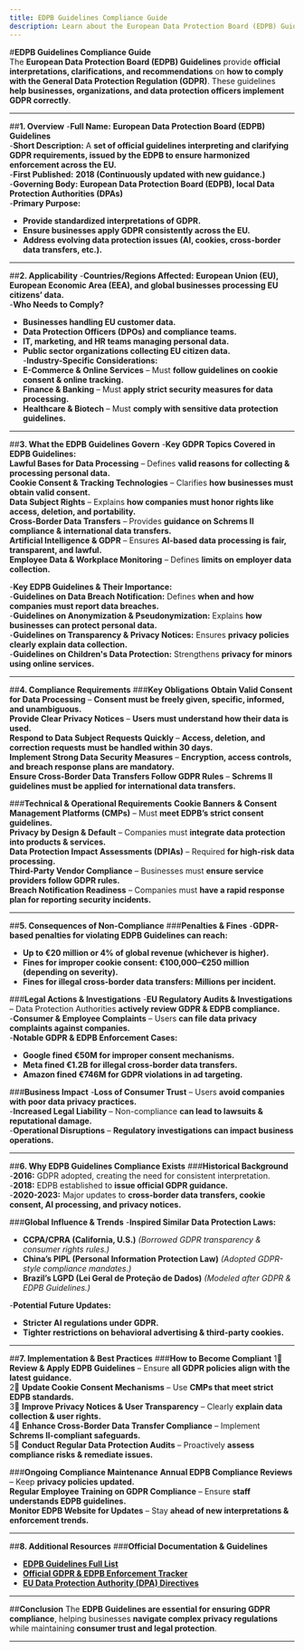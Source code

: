 ```yaml
---
title: EDPB Guidelines Compliance Guide
description: Learn about the European Data Protection Board (EDPB) Guidelines, their requirements, enforcement, and best practices for GDPR compliance.
---
```


#**EDPB Guidelines Compliance Guide**  
The **European Data Protection Board (EDPB) Guidelines** provide **official interpretations, clarifications, and recommendations** on **how to comply with the General Data Protection Regulation (GDPR)**. These guidelines **help businesses, organizations, and data protection officers implement GDPR correctly**.

---

##**1. Overview**
-**Full Name:** **European Data Protection Board (EDPB) Guidelines**  
-**Short Description:** A **set of official guidelines interpreting and clarifying GDPR requirements, issued by the EDPB to ensure harmonized enforcement across the EU.**  
-**First Published:** **2018 (Continuously updated with new guidance.)**  
-**Governing Body:** **European Data Protection Board (EDPB), local Data Protection Authorities (DPAs)**  
-**Primary Purpose:**  
  - **Provide standardized interpretations of GDPR.**  
  - **Ensure businesses apply GDPR consistently across the EU.**  
  - **Address evolving data protection issues (AI, cookies, cross-border data transfers, etc.).**  

---

##**2. Applicability**
-**Countries/Regions Affected:** **European Union (EU), European Economic Area (EEA), and global businesses processing EU citizens’ data.**  
-**Who Needs to Comply?**  
  - **Businesses handling EU customer data.**  
  - **Data Protection Officers (DPOs) and compliance teams.**  
  - **IT, marketing, and HR teams managing personal data.**  
  - **Public sector organizations collecting EU citizen data.**  
-**Industry-Specific Considerations:**  
  - **E-Commerce & Online Services** – Must **follow guidelines on cookie consent & online tracking.**  
  - **Finance & Banking** – Must **apply strict security measures for data processing.**  
  - **Healthcare & Biotech** – Must **comply with sensitive data protection guidelines.**  

---

##**3. What the EDPB Guidelines Govern**
-**Key GDPR Topics Covered in EDPB Guidelines:**  
   **Lawful Bases for Data Processing** – Defines **valid reasons for collecting & processing personal data.**  
   **Cookie Consent & Tracking Technologies** – Clarifies **how businesses must obtain valid consent.**  
   **Data Subject Rights** – Explains **how companies must honor rights like access, deletion, and portability.**  
   **Cross-Border Data Transfers** – Provides **guidance on Schrems II compliance & international data transfers.**  
   **Artificial Intelligence & GDPR** – Ensures **AI-based data processing is fair, transparent, and lawful.**  
   **Employee Data & Workplace Monitoring** – Defines **limits on employer data collection.**  

-**Key EDPB Guidelines & Their Importance:**  
  -**Guidelines on Data Breach Notification:** Defines **when and how companies must report data breaches.**  
  -**Guidelines on Anonymization & Pseudonymization:** Explains **how businesses can protect personal data.**  
  -**Guidelines on Transparency & Privacy Notices:** Ensures **privacy policies clearly explain data collection.**  
  -**Guidelines on Children's Data Protection:** Strengthens **privacy for minors using online services.**  

---

##**4. Compliance Requirements**
###**Key Obligations**
 **Obtain Valid Consent for Data Processing** – **Consent must be freely given, specific, informed, and unambiguous.**  
 **Provide Clear Privacy Notices** – **Users must understand how their data is used.**  
 **Respond to Data Subject Requests Quickly** – **Access, deletion, and correction requests must be handled within 30 days.**  
 **Implement Strong Data Security Measures** – **Encryption, access controls, and breach response plans are mandatory.**  
 **Ensure Cross-Border Data Transfers Follow GDPR Rules** – **Schrems II guidelines must be applied for international data transfers.**  

###**Technical & Operational Requirements**
 **Cookie Banners & Consent Management Platforms (CMPs)** – Must **meet EDPB’s strict consent guidelines.**  
 **Privacy by Design & Default** – Companies must **integrate data protection into products & services.**  
 **Data Protection Impact Assessments (DPIAs)** – Required **for high-risk data processing.**  
 **Third-Party Vendor Compliance** – Businesses must **ensure service providers follow GDPR rules.**  
 **Breach Notification Readiness** – Companies must **have a rapid response plan for reporting security incidents.**  

---

##**5. Consequences of Non-Compliance**
###**Penalties & Fines**
-**GDPR-based penalties for violating EDPB Guidelines can reach:**  
  - **Up to €20 million or 4% of global revenue (whichever is higher).**  
  - **Fines for improper cookie consent: €100,000–€250 million (depending on severity).**  
  - **Fines for illegal cross-border data transfers: Millions per incident.**  

###**Legal Actions & Investigations**
-**EU Regulatory Audits & Investigations** – Data Protection Authorities **actively review GDPR & EDPB compliance.**  
-**Consumer & Employee Complaints** – Users **can file data privacy complaints against companies.**  
-**Notable GDPR & EDPB Enforcement Cases:**  
  - **Google fined €50M for improper consent mechanisms.**  
  - **Meta fined €1.2B for illegal cross-border data transfers.**  
  - **Amazon fined €746M for GDPR violations in ad targeting.**  

###**Business Impact**
-**Loss of Consumer Trust** – Users **avoid companies with poor data privacy practices.**  
-**Increased Legal Liability** – Non-compliance **can lead to lawsuits & reputational damage.**  
-**Operational Disruptions** – **Regulatory investigations can impact business operations.**  

---

##**6. Why EDPB Guidelines Compliance Exists**
###**Historical Background**
-**2016:** GDPR adopted, creating the need for consistent interpretation.  
-**2018:** EDPB established to **issue official GDPR guidance.**  
-**2020-2023:** Major updates to **cross-border data transfers, cookie consent, AI processing, and privacy notices.**  

###**Global Influence & Trends**
-**Inspired Similar Data Protection Laws:**  
  - **CCPA/CPRA (California, U.S.)** *(Borrowed GDPR transparency & consumer rights rules.)*  
  - **China’s PIPL (Personal Information Protection Law)** *(Adopted GDPR-style compliance mandates.)*  
  - **Brazil’s LGPD (Lei Geral de Proteção de Dados)** *(Modeled after GDPR & EDPB Guidelines.)*  

-**Potential Future Updates:**  
  - **Stricter AI regulations under GDPR.**  
  - **Tighter restrictions on behavioral advertising & third-party cookies.**  

---

##**7. Implementation & Best Practices**
###**How to Become Compliant**
1⃣ **Review & Apply EDPB Guidelines** – Ensure **all GDPR policies align with the latest guidance.**  
2⃣ **Update Cookie Consent Mechanisms** – Use **CMPs that meet strict EDPB standards.**  
3⃣ **Improve Privacy Notices & User Transparency** – Clearly **explain data collection & user rights.**  
4⃣ **Enhance Cross-Border Data Transfer Compliance** – Implement **Schrems II-compliant safeguards.**  
5⃣ **Conduct Regular Data Protection Audits** – Proactively **assess compliance risks & remediate issues.**  

###**Ongoing Compliance Maintenance**
 **Annual EDPB Compliance Reviews** – Keep **privacy policies updated.**  
 **Regular Employee Training on GDPR Compliance** – Ensure **staff understands EDPB guidelines.**  
 **Monitor EDPB Website for Updates** – Stay **ahead of new interpretations & enforcement trends.**  

---

##**8. Additional Resources**
###**Official Documentation & Guidelines**
- **[ EDPB Guidelines Full List](https://edpb.europa.eu/our-work-tools/our-documents/guidelines_en)**  
- **[ Official GDPR & EDPB Enforcement Tracker](https://gdpr.eu/fines/)**  
- **[ EU Data Protection Authority (DPA) Directives](https://ec.europa.eu/info/law/law-topic/data-protection_en)**  

---

##**Conclusion**
The **EDPB Guidelines are essential for ensuring GDPR compliance**, helping businesses **navigate complex privacy regulations** while maintaining **consumer trust and legal protection**.

---
